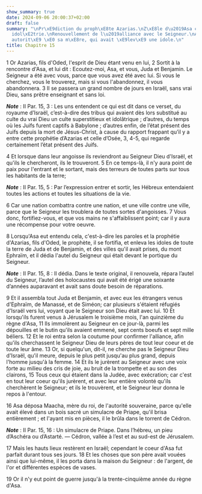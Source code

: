 ```yaml
---
show_summary: true
date: 2024-09-06 20:00:37+02:00
draft: false
summary: "\nPr\xE9diction du proph\xE8te Azarias.\nZ\xE8le d\u2019Asa contre l\u2019\
  idol\xE2trie.\nRenouvellement de l\u2019alliance avec le Seigneur.\nAsa \xF4te l\u2019\
  autorit\xE9 \xE0 sa m\xE8re, qui avait \xE9lev\xE9 une idole.\n"
title: Chapitre 15
---
```





1 Or Azarias, fils d'Oded, l'esprit de Dieu étant venu en lui, 2 Sortit à la rencontre d'Asa, et lui dit : Ecoutez-moi, Asa, et vous, Juda et Benjamin. Le Seigneur a été avec vous, parce que vous avez été avec lui. Si vous le cherchez, vous le trouverez, mais si vous l'abandonnez, il vous abandonnera. 3 Il se passera un grand nombre de jours en Israël, sans vrai Dieu, sans prêtre enseignant et sans loi.

***Note*** :  II Par. 15, 3 : Les uns entendent ce qui est dit dans ce verset, du royaume d’Israël, c’est-à-dire des tribus qui avaient dès lors substitué au culte du vrai Dieu un culte superstitieux et idolâtrique ; d’autres, du temps où les Juifs furent captifs à Babylone ; d’autres enfin, de l’état présent des Juifs depuis la mort de Jésus-Christ, à cause du rapport frappant qu’il y a entre cette prophétie d’Azarias et celle d’Osée, 3, 4-5, qui regarde certainement l’état présent des Juifs.

4 Et lorsque dans leur angoisse ils reviendront au Seigneur Dieu d'Israël, et qu'ils le chercheront, ils le trouveront. 5 En ce temps-là, il n'y aura point de paix pour l'entrant et le sortant, mais des terreurs de toutes parts sur tous les habitants de la terre;

***Note*** :  II Par. 15, 5 : Par l’expression entrer et sortir, les Hébreux entendaient toutes les actions et toutes les situations de la vie.

6 Car une nation combattra contre une nation, et une ville contre une ville, parce que le Seigneur les troublera de toutes sortes d'angoisses. 7 Vous donc, fortifiez-vous, et que vos mains ne s'affaiblissent point; car il y aura une récompense pour votre oeuvre.


8 Lorsqu'Asa eut entendu cela, c'est-à-dire les paroles et la prophétie d'Azarias, fils d'Oded, le prophète, il se fortifia, et enleva les idoles de toute la terre de Juda et de Benjamin, et des villes qu'il avait prises, du mont Ephraïm, et il dédia l'autel du Seigneur qui était devant le portique du Seigneur.

***Note*** :  II Par. 15, 8 : Il dédia. Dans le texte original, il renouvela, répara l’autel du Seigneur, l’autel des holocaustes qui avait été érigé une soixante d’années auparavant et avait sans doute besoin de réparations.

9 Et il assembla tout Juda et Benjamin, et avec eux les étrangers venus d'Ephraïm, de Manassé, et de Siméon; car plusieurs s'étaient réfugiés d'Israël vers lui, voyant que le Seigneur son Dieu était avec lui. 10 Et lorsqu'ils furent venus à Jérusalem le troisième mois, l'an quinzième du règne d'Asa, 11 Ils immolèrent au Seigneur en ce jour-là, parmi les dépouilles et le butin qu'ils avaient emmené, sept cents boeufs et sept mille béliers. 12 Et le roi entra selon la coutume pour confirmer l'alliance, afin qu'ils cherchassent le Seigneur Dieu de leurs pères de tout leur coeur et de toute leur âme. 13 Or, si quelqu'un, dit-il, ne cherche pas le Seigneur Dieu d'Israël, qu'il meure, depuis le plus petit jusqu'au plus grand, depuis l'homme jusqu'à la femme. 14 Et ils le jurèrent au Seigneur avec une voix forte au milieu des cris de joie, au bruit de la trompette et au son des clairons, 15 Tous ceux qui étaient dans la Judée, avec exécration; car c'est en tout leur coeur qu'ils jurèrent, et avec leur entière volonté qu'ils
cherchèrent le Seigneur; et ils le trouvèrent, et le Seigneur leur donna le repos à l'entour.


16 Asa déposa Maacha, mère du roi, de l'autorité souveraine, parce qu'elle avait élevé dans un bois sacré un simulacre de Priape, qu'il brisa entièrement ; et l'ayant mis en pièces, il le brûla dans le torrent de Cédron.

***Note*** :  II Par. 15, 16 : Un simulacre de Priape. Dans l’hébreu, un pieu d’Aschéra ou d’Astarté. ― Cédron, vallée à l’est et au sud-est de Jérusalem.

17 Mais les hauts lieux restèrent en Israël; cependant le coeur d'Asa fut parfait durant tous ses jours. 18 Et les choses que son père avait vouées ainsi que lui-même, il les porta dans la maison du Seigneur : de l'argent, de l'or et différentes espèces de vases.


19 Or il n'y eut point de guerre jusqu'à la trente-cinquième année du règne d'Asa.

